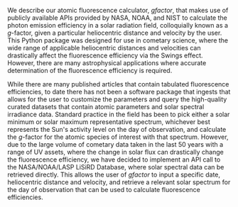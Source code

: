 We describe our atomic fluorescence calculator, _gfactor_, that makes use of publicly available APIs provided by NASA, NOAA, and NIST to calculate the photon emission efficiency in a solar radiation field, colloquially known as a _g_-factor, given a particular heliocentric distance and velocity by the user. This Python package was designed for use in cometary science, where the wide range of applicable heliocentric distances and velocities can drastically affect the fluorescence efficiency via the Swings effect. However, there are many astrophysical applications where accurate determination of the fluorescence efficiency is required. 

While there are many published articles that contain tabulated fluorescence efficiencies, to date there has not been a software package that ingests that allows for the user to customize the parameters and query the high-quality curated datasets that contain atomic parameters and solar spectral irradiance data. Standard practice in the field has been to pick either a solar minimum or solar maximum representative spectrum, whichever best represents the Sun's activity level on the day of observation, and calculate the _g_-factor for the atomic species of interest with that spectrum. However, due to the large volume of cometary data taken in the last 50 years with a range of UV assets, where the change in solar flux can drastically change the fluorescence efficiency, we have decided to implement an API call to the NASA/NOAA/LASP LiSiRD Database, where solar spectral data can be retrieved directly. This allows the user of _gfactor_ to input a specific date, heliocentric distance and velocity, and retrieve a relevant solar spectrum for the day of observation that can be used to calculate fluorescence efficiencies. 


